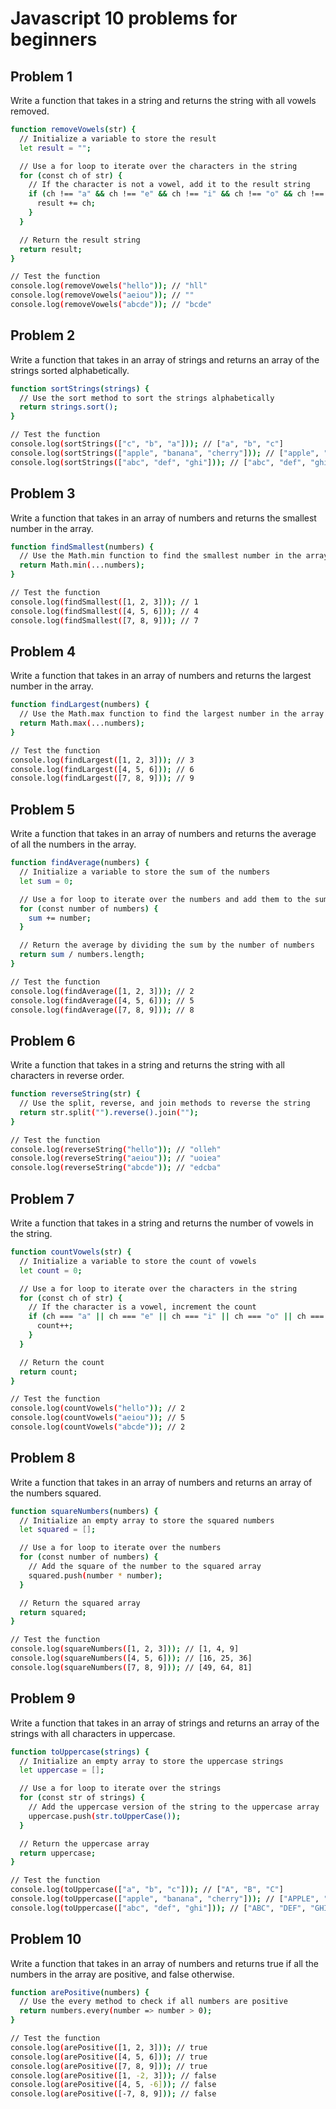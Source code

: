 
# Javascript 10 problems for beginners 






## Problem 1

Write a function that takes in a string and returns the string with all vowels removed.

```bash
function removeVowels(str) {
  // Initialize a variable to store the result
  let result = "";

  // Use a for loop to iterate over the characters in the string
  for (const ch of str) {
    // If the character is not a vowel, add it to the result string
    if (ch !== "a" && ch !== "e" && ch !== "i" && ch !== "o" && ch !== "u") {
      result += ch;
    }
  }

  // Return the result string
  return result;
}

// Test the function
console.log(removeVowels("hello")); // "hll"
console.log(removeVowels("aeiou")); // ""
console.log(removeVowels("abcde")); // "bcde"
```


## Problem 2
Write a function that takes in an array of strings and returns an array of the strings sorted alphabetically.


```bash
function sortStrings(strings) {
  // Use the sort method to sort the strings alphabetically
  return strings.sort();
}

// Test the function
console.log(sortStrings(["c", "b", "a"])); // ["a", "b", "c"]
console.log(sortStrings(["apple", "banana", "cherry"])); // ["apple", "banana", "cherry"]
console.log(sortStrings(["abc", "def", "ghi"])); // ["abc", "def", "ghi"]
```
## Problem 3
Write a function that takes in an array of numbers and returns the smallest number in the array.


```bash
function findSmallest(numbers) {
  // Use the Math.min function to find the smallest number in the array
  return Math.min(...numbers);
}

// Test the function
console.log(findSmallest([1, 2, 3])); // 1
console.log(findSmallest([4, 5, 6])); // 4
console.log(findSmallest([7, 8, 9])); // 7
```
## Problem 4
Write a function that takes in an array of numbers and returns the largest number in the array.


```bash
function findLargest(numbers) {
  // Use the Math.max function to find the largest number in the array
  return Math.max(...numbers);
}

// Test the function
console.log(findLargest([1, 2, 3])); // 3
console.log(findLargest([4, 5, 6])); // 6
console.log(findLargest([7, 8, 9])); // 9
```
## Problem 5

Write a function that takes in an array of numbers and returns the average of all the numbers in the array.

```bash
function findAverage(numbers) {
  // Initialize a variable to store the sum of the numbers
  let sum = 0;

  // Use a for loop to iterate over the numbers and add them to the sum
  for (const number of numbers) {
    sum += number;
  }

  // Return the average by dividing the sum by the number of numbers
  return sum / numbers.length;
}

// Test the function
console.log(findAverage([1, 2, 3])); // 2
console.log(findAverage([4, 5, 6])); // 5
console.log(findAverage([7, 8, 9])); // 8
```
## Problem 6

Write a function that takes in a string and returns the string with all characters in reverse order.

```bash
function reverseString(str) {
  // Use the split, reverse, and join methods to reverse the string
  return str.split("").reverse().join("");
}

// Test the function
console.log(reverseString("hello")); // "olleh"
console.log(reverseString("aeiou")); // "uoiea"
console.log(reverseString("abcde")); // "edcba"
```
## Problem 7
Write a function that takes in a string and returns the number of vowels in the string.


```bash
function countVowels(str) {
  // Initialize a variable to store the count of vowels
  let count = 0;

  // Use a for loop to iterate over the characters in the string
  for (const ch of str) {
    // If the character is a vowel, increment the count
    if (ch === "a" || ch === "e" || ch === "i" || ch === "o" || ch === "u") {
      count++;
    }
  }

  // Return the count
  return count;
}

// Test the function
console.log(countVowels("hello")); // 2
console.log(countVowels("aeiou")); // 5
console.log(countVowels("abcde")); // 2
```
## Problem 8

Write a function that takes in an array of numbers and returns an array of the numbers squared.

```bash
function squareNumbers(numbers) {
  // Initialize an empty array to store the squared numbers
  let squared = [];

  // Use a for loop to iterate over the numbers
  for (const number of numbers) {
    // Add the square of the number to the squared array
    squared.push(number * number);
  }

  // Return the squared array
  return squared;
}

// Test the function
console.log(squareNumbers([1, 2, 3])); // [1, 4, 9]
console.log(squareNumbers([4, 5, 6])); // [16, 25, 36]
console.log(squareNumbers([7, 8, 9])); // [49, 64, 81]
```
## Problem 9
Write a function that takes in an array of strings and returns an array of the strings with all characters in uppercase.


```bash
function toUppercase(strings) {
  // Initialize an empty array to store the uppercase strings
  let uppercase = [];

  // Use a for loop to iterate over the strings
  for (const str of strings) {
    // Add the uppercase version of the string to the uppercase array
    uppercase.push(str.toUpperCase());
  }

  // Return the uppercase array
  return uppercase;
}

// Test the function
console.log(toUppercase(["a", "b", "c"])); // ["A", "B", "C"]
console.log(toUppercase(["apple", "banana", "cherry"])); // ["APPLE", "BANANA", "CHERRY"]
console.log(toUppercase(["abc", "def", "ghi"])); // ["ABC", "DEF", "GHI"]
```
## Problem 10

Write a function that takes in an array of numbers and returns true if all the numbers in the array are positive, and false otherwise.

```bash
function arePositive(numbers) {
  // Use the every method to check if all numbers are positive
  return numbers.every(number => number > 0);
}

// Test the function
console.log(arePositive([1, 2, 3])); // true
console.log(arePositive([4, 5, 6])); // true
console.log(arePositive([7, 8, 9])); // true
console.log(arePositive([1, -2, 3])); // false
console.log(arePositive([4, 5, -6])); // false
console.log(arePositive([-7, 8, 9])); // false
```
